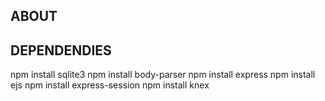 ## ABOUT

## DEPENDENDIES

npm install sqlite3
npm install body-parser
npm install express
npm install ejs
npm install express-session
npm install knex